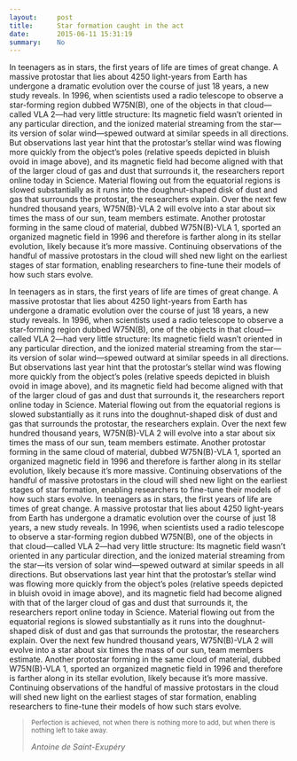 ```yaml
---
layout:     post
title:      Star formation caught in the act
date:       2015-06-11 15:31:19
summary:    No
---
```

In teenagers as in stars, the first years of life are times of great change. A massive protostar that lies about 4250 light-years from Earth has undergone a dramatic evolution over the course of just 18 years, a new study reveals. In 1996, when scientists used a radio telescope to observe a star-forming region dubbed W75N(B), one of the objects in that cloud—called VLA 2—had very little structure: Its magnetic field wasn’t oriented in any particular direction, and the ionized material streaming from the star—its version of solar wind—spewed outward at similar speeds in all directions. But observations last year hint that the protostar’s stellar wind was flowing more quickly from the object’s poles (relative speeds depicted in bluish ovoid in image above), and its magnetic field had become aligned with that of the larger cloud of gas and dust that surrounds it, the researchers report online today in Science. Material flowing out from the equatorial regions is slowed substantially as it runs into the doughnut-shaped disk of dust and gas that surrounds the protostar, the researchers explain. Over the next few hundred thousand years, W75N(B)-VLA 2 will evolve into a star about six times the mass of our sun, team members estimate. Another protostar forming in the same cloud of material, dubbed W75N(B)-VLA 1, sported an organized magnetic field in 1996 and therefore is farther along in its stellar evolution, likely because it’s more massive. Continuing observations of the handful of massive protostars in the cloud will shed new light on the earliest stages of star formation, enabling researchers to fine-tune their models of how such stars evolve.

In teenagers as in stars, the first years of life are times of great change. A massive protostar that lies about 4250 light-years from Earth has undergone a dramatic evolution over the course of just 18 years, a new study reveals. In 1996, when scientists used a radio telescope to observe a star-forming region dubbed W75N(B), one of the objects in that cloud—called VLA 2—had very little structure: Its magnetic field wasn’t oriented in any particular direction, and the ionized material streaming from the star—its version of solar wind—spewed outward at similar speeds in all directions. But observations last year hint that the protostar’s stellar wind was flowing more quickly from the object’s poles (relative speeds depicted in bluish ovoid in image above), and its magnetic field had become aligned with that of the larger cloud of gas and dust that surrounds it, the researchers report online today in Science. Material flowing out from the equatorial regions is slowed substantially as it runs into the doughnut-shaped disk of dust and gas that surrounds the protostar, the researchers explain. Over the next few hundred thousand years, W75N(B)-VLA 2 will evolve into a star about six times the mass of our sun, team members estimate. Another protostar forming in the same cloud of material, dubbed W75N(B)-VLA 1, sported an organized magnetic field in 1996 and therefore is farther along in its stellar evolution, likely because it’s more massive. Continuing observations of the handful of massive protostars in the cloud will shed new light on the earliest stages of star formation, enabling researchers to fine-tune their models of how such stars evolve.
In teenagers as in stars, the first years of life are times of great change. A massive protostar that lies about 4250 light-years from Earth has undergone a dramatic evolution over the course of just 18 years, a new study reveals. In 1996, when scientists used a radio telescope to observe a star-forming region dubbed W75N(B), one of the objects in that cloud—called VLA 2—had very little structure: Its magnetic field wasn’t oriented in any particular direction, and the ionized material streaming from the star—its version of solar wind—spewed outward at similar speeds in all directions. But observations last year hint that the protostar’s stellar wind was flowing more quickly from the object’s poles (relative speeds depicted in bluish ovoid in image above), and its magnetic field had become aligned with that of the larger cloud of gas and dust that surrounds it, the researchers report online today in Science. Material flowing out from the equatorial regions is slowed substantially as it runs into the doughnut-shaped disk of dust and gas that surrounds the protostar, the researchers explain. Over the next few hundred thousand years, W75N(B)-VLA 2 will evolve into a star about six times the mass of our sun, team members estimate. Another protostar forming in the same cloud of material, dubbed W75N(B)-VLA 1, sported an organized magnetic field in 1996 and therefore is farther along in its stellar evolution, likely because it’s more massive. Continuing observations of the handful of massive protostars in the cloud will shed new light on the earliest stages of star formation, enabling researchers to fine-tune their models of how such stars evolve.

<blockquote>
  <p>
  <small>Perfection is achieved, not when there is nothing more to add, but when there is nothing left to take away.</small>
  </p>
 <footer><cite title="Antoine de Saint-Exupéry">Antoine de Saint-Exupéry</cite></footer>
</blockquote>


